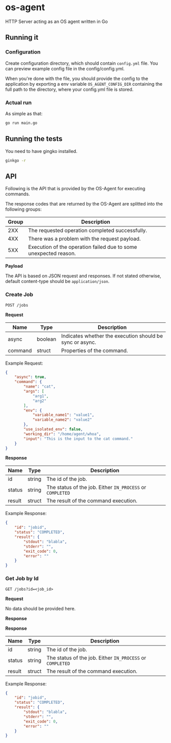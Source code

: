 os-agent
========

HTTP Server acting as an OS agent written in Go

## Running it

### Configuration
Create configuration directory, which should contain `config.yml` file. You can preview example config file in the config/config.yml.

When you're done with the file, you should provide the config to the application by exporting a env variable `OS_AGENT_CONFIG_DIR` containing the full path to the directory, where your config.yml file is stored.

### Actual run
As simple as that:

```bash
go run main.go
```

## Running the tests
You need to have gingko installed.

```bash
ginkgo -r
```

## API

Following is the API that is provided by the OS-Agent for executing commands.

The response codes that are returned by the OS-Agent are splitted into the following groups:

| Group | Description |
| ---- | ----------- |
| 2XX | The requested operation completed successfully. |
| 4XX | There was a problem with the request payload. |
| 5XX | Execution of the operation failed due to some unexpected reason. |

**Payload**

The API is based on JSON request and responses. If not stated otherwise, default content-type should be `application/json`.

### Create Job

`POST /jobs`

**Request**

| Name | Type | Description |
| ---- | ---- | ----------- |
| async | boolean | Indicates whether the execution should be sync or async. |
| command | struct | Properties of the command. |

Example Request:

```JSON
{
    "async": true,
    "command": {
        "name": "cat",
        "args": [
            "arg1",
            "arg2"
        ],
        "env": {
            "variable_name1": "value1",
            "variable_name2": "value2"
        },
        "use_isolated_env": false,
        "working_dir": "/home/agent/whoa",
        "input": "This is the input to the cat command."
    }
}
```

**Response**

| Name | Type | Description |
| ---- | ---- | ----------- |
| id | string | The id of the job. |
| status | string | The status of the job. Either `IN_PROCESS` or `COMPLETED` |
| result | struct | The result of the command execution. |

Example Response:

```JSON
{
    "id": "jobid",
    "status": "COMPLETED",
    "result": {
        "stdout": "blabla",
        "stderr": "",
        "exit_code": 0,
        "error": ""
    }
}
```

### Get Job by Id
`GET /jobs?id=<job_id>`

**Request**

No data should be provided here.

**Response**


**Response**

| Name | Type | Description |
| ---- | ---- | ----------- |
| id | string | The id of the job. |
| status | string | The status of the job. Either `IN_PROCESS` or `COMPLETED` |
| result | struct | The result of the command execution. |

Example Response:

```JSON
{
    "id": "jobid",
    "status": "COMPLETED",
    "result": {
        "stdout": "blabla",
        "stderr": "",
        "exit_code": 0,
        "error": ""
    }
}
```
